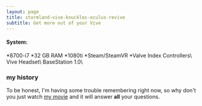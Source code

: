 ```yaml
---
layout: page
title: stormland-vive-knuckles-oculus-revive
subtitle: Get more out of your Vive
---
```


#### System:  
*8700-i7 
*32 GB RAM 
*1080ti
*Steam/SteamVR
*Valve Index Controllers\ Vive Headset\ BaseStation 1.0\

### my history

To be honest, I'm having some trouble remembering right now, so why don't you just watch [my movie](https://en.wikipedia.org/wiki/The_Princess_Bride_%28film%29) and it will answer **all** your questions.
